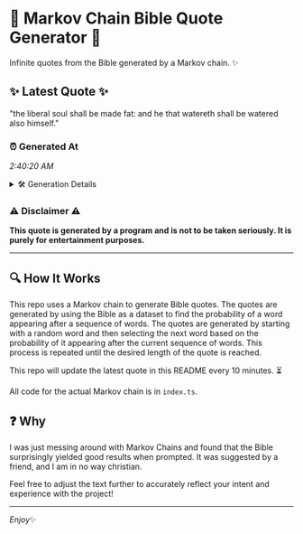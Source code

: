 # 📖 Markov Chain Bible Quote Generator 📖

Infinite quotes from the Bible generated by a Markov chain. ✨

## ✨ Latest Quote ✨
"the liberal soul shall be made fat: and he that watereth shall be watered also himself."

### ⏰ Generated At
*2:40:20 AM*

<details>
    <summary>🛠️ Generation Details</summary>
    <p>
        <strong>🌱 Seed:</strong> the<br>
        <strong>🔄 Iterations:</strong> 15<br>
        <strong>📜 Context History:</strong><br>[ the ]: liberal<br>[ the, liberal ]: soul<br>[ the, liberal, soul ]: shall<br>[ the, liberal, soul, shall ]: be<br>[ the, liberal, soul, shall, be ]: made<br>[ the, liberal, soul, shall, be, made ]: fat:<br>[ liberal, soul, shall, be, made, fat: ]: and<br>[ soul, shall, be, made, fat:, and ]: he<br>[ shall, be, made, fat:, and, he ]: that<br>[ be, made, fat:, and, he, that ]: watereth<br>[ made, fat:, and, he, that, watereth ]: shall<br>[ fat:, and, he, that, watereth, shall ]: be<br>[ and, he, that, watereth, shall, be ]: watered<br>[ he, that, watereth, shall, be, watered ]: also<br>[ that, watereth, shall, be, watered, also ]: himself.<br>
    </p>
</details>

### ⚠️ Disclaimer ⚠️
**This quote is generated by a program and is not to be taken seriously. It is purely for entertainment purposes.**

---

## 🔍 How It Works

This repo uses a Markov chain to generate Bible quotes. The quotes are generated by using the Bible as a dataset to find the probability of a word appearing after a sequence of words. The quotes are generated by starting with a random word and then selecting the next word based on the probability of it appearing after the current sequence of words. This process is repeated until the desired length of the quote is reached.

This repo will update the latest quote in this README every 10 minutes. ⏳

All code for the actual Markov chain is in `index.ts`.

## ❓ Why

I was just messing around with Markov Chains and found that the Bible surprisingly yielded good results when prompted. 
It was suggested by a friend, and I am in no way christian.

Feel free to adjust the text further to accurately reflect your intent and experience with the project!

---

*Enjoy*✨
